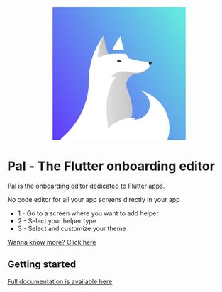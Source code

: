 <p align="center">
	<a href="https://apparence.io/">
		<img src="https://github.com/Apparence-io/pal-plugin/blob/master/example/assets/images/icon.jpg" width="300px" alt="pal logo">
	</a>
</p>

# Pal - The Flutter onboarding editor

Pal is the onboarding editor dedicated to Flutter apps.

No code editor for all your app screens directly in your app
* 1 - Go to a screen where you want to add helper
* 2 - Select your helper type
* 3 - Select and customize your theme

[Wanna know more? Click here](http://pal-plugin.tech)

## Getting started
[Full documentation is available here](http://doc.pal-plugin.tech)

